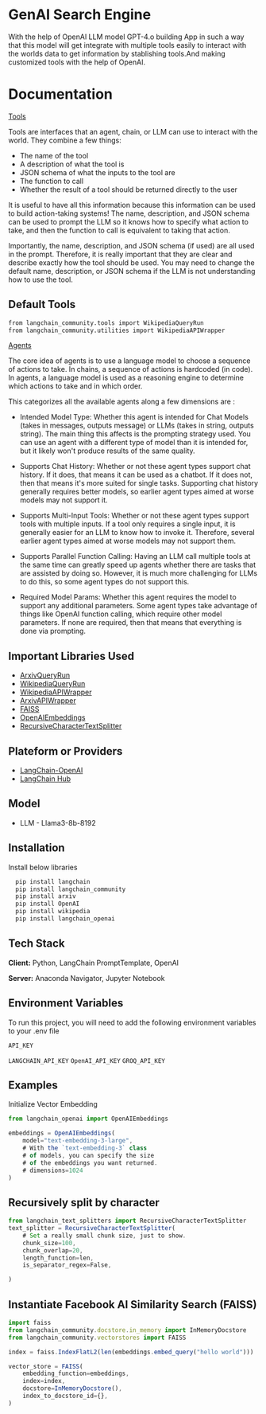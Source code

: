 
# GenAI Search Engine

With the help of OpenAI LLM model GPT-4.o building App in such a way that this model will get integrate with multiple tools easily to interact with the worlds data to get information by stablishing tools.And making customized tools with the help of OpenAI.



# Documentation 

[Tools](https://python.langchain.com/v0.1/docs/modules/tools/)

Tools are interfaces that an agent, chain, or LLM can use to interact with the world. They combine a few things:

* The name of the tool 
* A description of what the tool is
* JSON schema of what the inputs to the tool are 
* The function to call
* Whether the result of a tool should be returned directly to the user

It is useful to have all this information because this information can be used to build action-taking systems! The name, description, and JSON schema can be used to prompt the LLM so it knows how to specify what action to take, and then the function to call is equivalent to taking that action.

Importantly, the name, description, and JSON schema (if used) are all used in the prompt. Therefore, it is really important that they are clear and describe exactly how the tool should be used. You may need to change the default name, description, or JSON schema if the LLM is not understanding how to use the tool.

## Default Tools

```bash
from langchain_community.tools import WikipediaQueryRun
from langchain_community.utilities import WikipediaAPIWrapper

```

[Agents](https://python.langchain.com/v0.1/docs/modules/agents/agent_types/)

The core idea of agents is to use a language model to choose a sequence of actions to take. In chains, a sequence of actions is hardcoded (in code). In agents, a language model is used as a reasoning engine to determine which actions to take and in which order.

This categorizes all the available agents along a few dimensions are :

* Intended Model Type: Whether this agent is intended for Chat Models (takes in messages, outputs message) or LLMs (takes in string, outputs string). The main thing this affects is the prompting strategy used. You can use an agent with a different type of model than it is intended for, but it likely won't produce results of the same quality.

* Supports Chat History: Whether or not these agent types support chat history. If it does, that means it can be used as a chatbot. If it does not, then that means it's more suited for single tasks. Supporting chat history generally requires better models, so earlier agent types aimed at worse models may not support it.

* Supports Multi-Input Tools: Whether or not these agent types support tools with multiple inputs. If a tool only requires a single input, it is generally easier for an LLM to know how to invoke it. Therefore, several earlier agent types aimed at worse models may not support them.

* Supports Parallel Function Calling: Having an LLM call multiple tools at the same time can greatly speed up agents whether there are tasks that are assisted by doing so. However, it is much more challenging for LLMs to do this, so some agent types do not support this.

* Required Model Params: Whether this agent requires the model to support any additional parameters. Some agent types take advantage of things like OpenAI function calling, which require other model parameters. If none are required, then that means that everything is done via prompting.







 








## Important Libraries Used

 - [ArxivQueryRun](https://python.langchain.com/api_reference/community/tools/langchain_community.tools.arxiv.tool.ArxivQueryRun.html)
 - [WikipediaQueryRun](https://python.langchain.com/api_reference/community/tools/langchain_community.tools.wikipedia.tool.WikipediaQueryRun.html)
- [WikipediaAPIWrapper](https://python.langchain.com/api_reference/community/utilities/langchain_community.utilities.wikipedia.WikipediaAPIWrapper.html)
 - [ArxivAPIWrapper](https://python.langchain.com/api_reference/community/utilities/langchain_community.utilities.arxiv.ArxivAPIWrapper.html)
 - [FAISS](https://python.langchain.com/docs/integrations/vectorstores/faiss/)
 - [OpenAIEmbeddings](https://python.langchain.com/docs/integrations/text_embedding/openai/)
 - [RecursiveCharacterTextSplitter](https://dev.to/eteimz/understanding-langchains-recursivecharactertextsplitter-2846)






## Plateform or Providers

 - [LangChain-OpenAI](https://python.langchain.com/docs/integrations/providers/openai/)
 - [LangChain Hub](https://smith.langchain.com/hub)

## Model

 - LLM - Llama3-8b-8192


## Installation

Install below libraries

```bash
  pip install langchain
  pip install langchain_community
  pip install arxiv
  pip install OpenAI
  pip install wikipedia
  pip install langchain_openai

```
    
## Tech Stack

**Client:** Python, LangChain PromptTemplate, OpenAI

**Server:** Anaconda Navigator, Jupyter Notebook


## Environment Variables

To run this project, you will need to add the following environment variables to your .env file

`API_KEY`

`LANGCHAIN_API_KEY`
`OpenAI_API_KEY`
`GROQ_API_KEY`



## Examples
Initialize Vector Embedding
```javascript
from langchain_openai import OpenAIEmbeddings

embeddings = OpenAIEmbeddings(
    model="text-embedding-3-large",
    # With the `text-embedding-3` class
    # of models, you can specify the size
    # of the embeddings you want returned.
    # dimensions=1024
)
```

## Recursively split by character

```javascript
from langchain_text_splitters import RecursiveCharacterTextSplitter
text_splitter = RecursiveCharacterTextSplitter(
    # Set a really small chunk size, just to show.
    chunk_size=100,
    chunk_overlap=20,
    length_function=len,
    is_separator_regex=False,

)
```
## Instantiate Facebook AI Similarity Search (FAISS)

```javascript
import faiss
from langchain_community.docstore.in_memory import InMemoryDocstore
from langchain_community.vectorstores import FAISS

index = faiss.IndexFlatL2(len(embeddings.embed_query("hello world")))

vector_store = FAISS(
    embedding_function=embeddings,
    index=index,
    docstore=InMemoryDocstore(),
    index_to_docstore_id={},
) 
```

